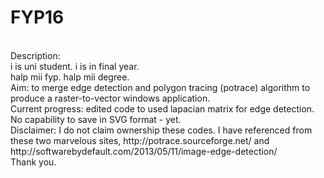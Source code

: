 # FYP16
</br>
Description:
</br>
i is uni student. i is in final year.</br>
halp mii fyp. halp mii degree.
</br>
Aim: to merge edge detection and polygon tracing (potrace) algorithm to produce a raster-to-vector windows application.
</br>
Current progress: edited code to used lapacian matrix for edge detection. No capability to save in SVG format - yet. 
</br>
Disclaimer: I do not claim ownership these codes. I have referenced from these two marvelous sites, http://potrace.sourceforge.net/ and http://softwarebydefault.com/2013/05/11/image-edge-detection/
</br>
Thank you.
